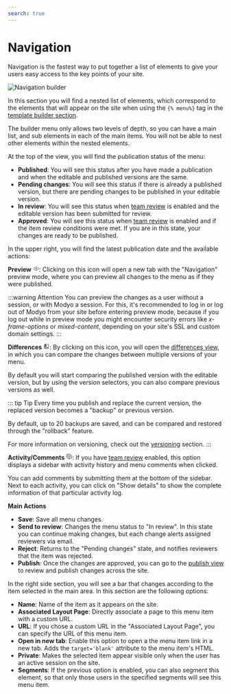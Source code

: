 ```yaml
---
search: true
---
```


# Navigation

Navigation is the fastest way to put together a list of elements to give your users easy access to the key points of your site.

![Navigation builder](/assets/img/platform/navigation-builder.png)

In this section you will find a nested list of elements, which correspond to the elements that will appear on the site when using the <span v-pre> `{% menu%}` </span> tag in the [template builder section](/platform/channels/templates.html).

The builder menu only allows two levels of depth, so you can have a main list, and sub elements in each of the main items. You will not be able to nest other elements within the nested elements.

At the top of the view, you will find the publication status of the menu:

- **Published**: You will see this status after you have made a publication and when the editable and published versions are the same.
- **Pending changes**: You will see this status if there is already a published version, but there are pending changes to be published in your editable version.
- **In review**: You will see this status when [team review](/platform/core/key-concepts.html) is enabled and the editable version has been submitted for review.
- **Approved**: You will see this status when [team review](/platform/core/key-concepts.html) is enabled and if the item review conditions were met. If you are in this state, your changes are ready to be published.

In the upper right, you will find the latest publication date and the available actions:

**Preview** <svg xmlns="http://www.w3.org/2000/svg" xmlns:xlink="http://www.w3.org/1999/xlink" aria-hidden="true" focusable="false" width="1em" height="1em" style="-ms-transform: rotate(360deg); -webkit-transform: rotate(360deg); transform: rotate(360deg);" preserveAspectRatio="xMidYMid meet" viewBox="0 0 24 24"> <path d="M12 9a3 3 0 0 1 3 3a3 3 0 0 1-3 3a3 3 0 0 1-3-3a3 3 0 0 1 3-3m0-4.5c5 0 9.27 3.11 11 7.5c-1.73 4.39-6 7.5-11 7.5S2.73 16.39 1 12c1.73-4.39 6-7.5 11-7.5M3.18 12a9.821 9.821 0 0 0 17.64 0a9.821 9.821 0 0 0-17.64 0z" fill="#626262"/> <rect x="0" y="0" width="24" height="24" fill="rgba(0, 0, 0, 0)" /> </svg>: Clicking on this icon will open a new tab with the "Navigation" preview mode, where you can preview all changes to the menu as if they were published.

:::warning Attention
You can preview the changes as a user without a session, or with Modyo a session. For this, it's recommended to log in or log out of Modyo from your site before entering preview mode, because if you log out while in preview mode you might encounter security errors like _x-frame-options_ or _mixed-content_, depending on your site's SSL and custom domain settings.
:::

**Differences** <svg xmlns="http://www.w3.org/2000/svg" xmlns:xlink="http://www.w3.org/1999/xlink" aria-hidden="true" focusable="false" width="1em" height="1em" style="-ms-transform: rotate(360deg); -webkit-transform: rotate(360deg); transform: rotate(360deg);" preserveAspectRatio="xMidYMid meet" viewBox="0 0 24 24"> <path d="M19 3h-5v2h5v13l-5-6v9h5a2 2 0 0 0 2-2V5a2 2 0 0 0-2-2m-9 15H5l5-6m0-9H5c-1.11 0-2 .89-2 2v14a2 2 0 0 0 2 2h5v2h2V1h-2v2z" fill="#626262"/> </svg>: By clicking on this icon, you will open the [differences view](/platform/channels/sites.html#review-and-joint-publication), in which you can compare the changes between multiple versions of your menu.

By default you will start comparing the published version with the editable version, but by using the version selectors, you can also compare previous versions as well.

::: tip Tip
Every time you publish and replace the current version, the replaced version becomes a "backup" or previous version.

By default, up to 20 backups are saved, and can be compared and restored through the "rollback" feature.

For more information on versioning, check out the [versioning](/en/platform/core/key-concepts.html#versioning) section.
:::

**Activity/Comments** <svg xmlns="http://www.w3.org/2000/svg" xmlns:xlink="http://www.w3.org/1999/xlink" aria-hidden="true" focusable="false" width="1em" height="1em" style="-ms-transform: rotate(360deg); -webkit-transform: rotate(360deg); transform: rotate(360deg);" preserveAspectRatio="xMidYMid meet" viewBox="0 0 24 24"> <path d="M12 23a1 1 0 0 1-1-1v-3H7a2 2 0 0 1-2-2V7a2 2 0 0 1 2-2h14a2 2 0 0 1 2 2v10a2 2 0 0 1-2 2h-4.1l-3.7 3.71c-.2.18-.44.29-.7.29H12m1-6v3.08L16.08 17H21V7H7v10h6M3 15H1V3a2 2 0 0 1 2-2h16v2H3v12m6-6h10v2H9V9m0 4h8v2H9v-2z" fill="#626262"/> <rect x="0" y="0" width="24" height="24" fill="rgba(0, 0, 0, 0)" /> </svg>: If you have [team review](/en/platform/core/key-concepts.html) enabled, this option displays a sidebar with activity history and menu comments when clicked.

You can add comments by submitting them at the bottom of the sidebar. Next to each activity, you can click on "Show details" to show the complete information of that particular activity log.

**Main Actions**

- **Save**: Save all menu changes.
- **Send to review**: Changes the menu status to "In review". In this state you can continue making changes, but each change alerts assigned reviewers via email.
- **Reject**: Returns to the "Pending changes" state, and notifies reviewers that the item was rejected.
- **Publish**: Once the changes are approved, you can go to the [publish view](/en/platform/channels/sites.html#review-and-joint-publication) to review and publish changes across the site.

In the right side section, you will see a bar that changes according to the item selected in the main area. In this section are the following options:

- **Name**: Name of the item as it appears on the site.
- **Associated Layout Page**: Directly associate a page to this menu item with a custom URL.
- **URL**: If you chose a custom URL in the "Associated Layout Page", you can specify the URL of this menu item.
- **Open in new tab**: Enable this option to open a the menu item link in a new tab. Adds the `target='blank'` attribute to the menu item's HTML.
- **Private**: Makes the selected item appear visible only when the user has an active session on the site.
- **Segments**: If the previous option is enabled, you can also segment this element, so that only those users in the specified segments will see this menu item.

